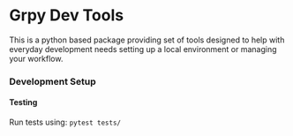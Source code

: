 # Grpy Dev Tools

This is a python based package providing set of tools designed to help with everyday development needs setting up a local environment or managing your workflow.


### Development Setup


#### Testing
Run tests using: `pytest tests/`